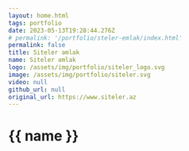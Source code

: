 ```yaml
---
layout: home.html
tags: portfolio
date: 2023-05-13T19:28:44.276Z
# permalink: '/portfolio/steler-emlak/index.html'
permalink: false
title: Siteler əmlak
name: Siteler əmlak
logo: /assets/img/portfolio/siteler_logo.svg
image: /assets/img/portfolio/siteler.svg
video: null
github_url: null
original_url: https://www.siteler.az
---
```


# {{ name }}